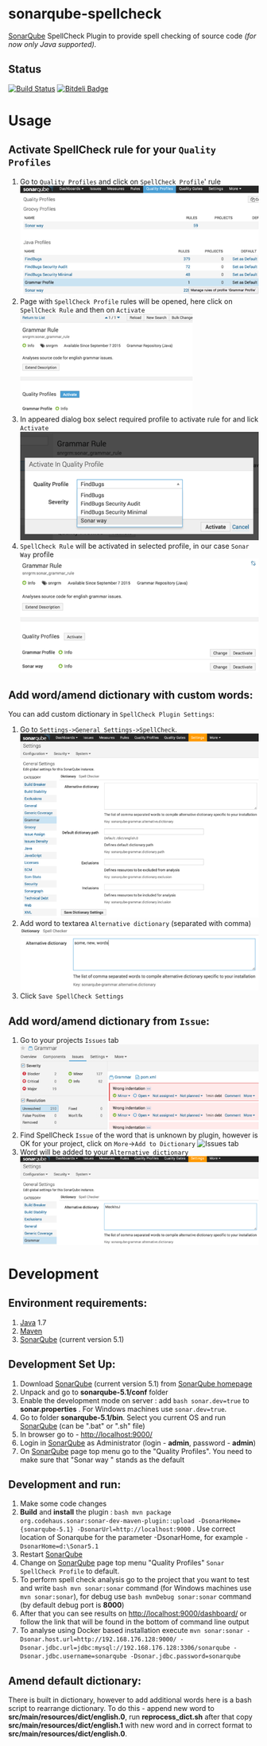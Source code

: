 sonarqube-spellcheck
=============

[SonarQube](http://www.sonarqube.org/) SpellCheck Plugin to provide spell checking of source code *(for now only Java supported).* 

Status
------

[![Build Status](https://travis-ci.org/webdizz/sonarqube-spellcheck.png?branch=master)](https://travis-ci.org/webdizz/sonarqube-spellcheck)
[![Bitdeli Badge](https://d2weczhvl823v0.cloudfront.net/webdizz/sonar-grammar/trend.png)](https://bitdeli.com/free "Bitdeli Badge")

Usage
=====

Activate SpellCheck rule for your ```Quality Profiles```
--------------------------------

1. Go to ```Quality Profiles``` and click on ```SpellCheck Profile```' rule 
    ![SpellCheck Profile](images/activate_rule_1.png)
2. Page with ```SpellCheck Profile``` rules will be opened, here click on ```SpellCheck Rule``` and then on ```Activate```
    ![Select SpellCheck Rule](images/activate_rule_2.png)
3. In appeared dialog box select required profile to activate rule for and lick ```Activate``` 
    ![Activate SpellCheck Rule](images/activate_rule_3.png)
4. ```SpellCheck Rule``` will be activated in selected profile, in our case ```Sonar Way``` profile
    ![Activated SpellCheck Rule in Sonar Way profile](images/activate_rule_4.png)

Add word/amend dictionary with custom words:
--------------------------------
You can add custom dictionary in ```SpellCheck Plugin Settings```:

1. Go to ```Settings->General Settings->SpellCheck```.
    ![SpellCheck settings](images/grammar_add_word_to_alternative_dictionary_1_1.png)
2. Add word to textarea ```Alternative dictionary``` (separated with comma)
    ![SpellCheck settings](images/grammar_add_word_to_alternative_dictionary_1_2.png)
3. Click ```Save SpellCheck Settings```

Add word/amend dictionary from ```Issue```:
--------------------------------

1. Go to your projects ```Issues``` tab 
    ![Issues tab](images/grammar_add_word_to_alternative_dictionary_2_1.png)
2. Find SpellCheck ```Issue``` of the word that is unknown by plugin, however is OK for your project, click on ```More```->```Add to Dictionary``` 
    ![Issues tab](images/grammar_add_word_to_alternative_dictionary_2_2.png)
3. Word will be added to your ```Alternative dictionary```
    ![Issues tab](images/grammar_add_word_to_alternative_dictionary_2_3.png)

Development
===========

Environment requirements:
-------------------------
1. [Java](http://www.oracle.com/technetwork/java/javase/downloads/index.html) 1.7
2. [Maven](https://maven.apache.org/)
3. [SonarQube](http://www.sonarqube.org/) (current version 5.1)

Development Set Up:
-------------------
1. Download [SonarQube](http://www.sonarqube.org/) (current version 5.1) from  [SonarQube homepage](http://www.sonarqube.org/downloads/)
2. Unpack and go to **sonarqube-5.1/conf** folder
3. Enable the development mode on server : add ```bash sonar.dev=true``` to **sonar.properties** . For Windows machines use ```sonar.dev=true```.
4. Go to folder **sonarqube-5.1/bin**. Select you current OS and run [SonarQube](http://www.sonarqube.org/) (can be ".bat" or ".sh" file)
5. In browser go to - [http://localhost:9000/](http://localhost:9000/)
6. Login in [SonarQube](http://www.sonarqube.org/) as Administrator (login - **admin**, password - **admin**)
7. On [SonarQube](http://www.sonarqube.org/) page top menu go to the "Quality Profiles". You need to make sure that "Sonar way " stands as the default

Development and run:
-------------------
1. Make some code changes
2. **Build** and **install** the plugin : ```bash mvn package org.codehaus.sonar:sonar-dev-maven-plugin::upload -DsonarHome={sonarqube-5.1} -DsonarUrl=http://localhost:9000``` . Use correct location of Sonarqube for the parameter -DsonarHome, for example ```-DsonarHome=d:\Sonar5.1```
3. Restart [SonarQube](http://www.sonarqube.org/)
4. Change on [SonarQube](http://www.sonarqube.org/) page top menu "Quality Profiles" ```Sonar SpellCheck Profile``` to default. 
5. To perform spell check analysis go to the project that you want to test and write ```bash mvn sonar:sonar``` command (for Windows machines use ```mvn sonar:sonar```), for debug use ```bash mvnDebug sonar:sonar``` command (by default debug port is **8000**)
6. After that you can see results on [http://localhost:9000/dashboard/](http://localhost:9000/dashboard/) or follow the link that will be found in the bottom of command line output
7. To analyse using Docker based installation execute ```mvn sonar:sonar -Dsonar.host.url=http://192.168.176.128:9000/ -Dsonar.jdbc.url=jdbc:mysql://192.168.176.128:3306/sonarqube -Dsonar.jdbc.username=sonarqube -Dsonar.jdbc.password=sonarqube```

Amend default dictionary:
-----------------
There is built in dictionary, however to add additional words here is a bash script to rearrange dictionary.
To do this - append new word to **src/main/resources/dict/english.0**, run **reprocess_dict.sh** after that copy **src/main/resources/dict/english.1** with new word and in correct format to **src/main/resources/dict/english.0**.
